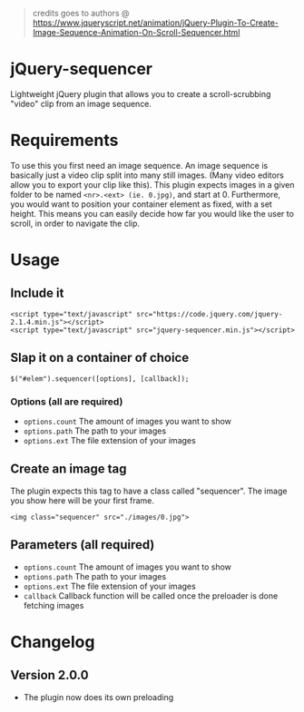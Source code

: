 
> credits goes to authors @ https://www.jqueryscript.net/animation/jQuery-Plugin-To-Create-Image-Sequence-Animation-On-Scroll-Sequencer.html

# jQuery-sequencer
Lightweight jQuery plugin that allows you to create a scroll-scrubbing "video" clip from an image sequence.

# Requirements
To use this you first need an image sequence. An image sequence is basically just a video clip split into many still images. (Many video editors allow you to export your clip like this). This plugin expects images in a given folder to be named `<nr>.<ext> (ie. 0.jpg)`, and start at 0. Furthermore, you would want to position your container element as fixed, with a set height. This means you can easily decide how far you would like the user to scroll, in order to navigate the clip.

# Usage
## Include it
```
<script type="text/javascript" src="https://code.jquery.com/jquery-2.1.4.min.js"></script>
<script type="text/javascript" src="jquery-sequencer.min.js"></script>
```

## Slap it on a container of choice
```
$("#elem").sequencer([options], [callback]);
```

### Options (all are required)
- `options.count` The amount of images you want to show
- `options.path` The path to your images
- `options.ext` The file extension of your images

## Create an image tag
The plugin expects this tag to have a class called "sequencer". The image you show here will be your first frame.
```
<img class="sequencer" src="./images/0.jpg">
```

## Parameters (all required)
- `options.count` The amount of images you want to show
- `options.path` The path to your images
- `options.ext` The file extension of your images
- `callback` Callback function will be called once the preloader is done fetching images

# Changelog
## Version 2.0.0
- The plugin now does its own preloading
